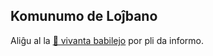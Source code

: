 ## Komunumo de Loĵbano

Aliĝu al la [💬 vivanta babilejo](https://lojban.pw/eo/articles/live_chat/) por pli da informo.
